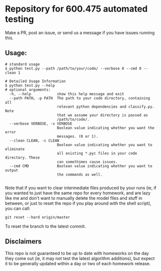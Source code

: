 # Repository for 600.475 automated testing

Make a PR, post an issue, or send us a message if you have issues running this. 

## Usage:
```
# standard usage
$ python test.py --path /path/to/your/code/ --verbose 0 --cmd 0 --clean 1

# Detailed Usage Information
$ python test.py --help
# optional arguments:
  -h, --help            show this help message and exit
  --path PATH, -p PATH  The path to your code directory, containing all
                        relevant python dependencies and classify.py. Note
                        that we assume your directory is passed as
                        /path/to/code/.
  --verbose VERBOSE, -v VERBOSE
                        Boolean value indicating whether you want the error
                        messages. (0 or 1).
  --clean CLEAN, -c CLEAN
                        Boolean value indicating whether you want to eliminate
                        all existing *.pyc files in your code directory. These
                        can somethimes cause issues.
  --cmd CMD             Boolean value indicating whether you want to output
                        the commands as well.


```

Note that if you want to clear intermediate files produced by your runs (ie, if you wanted to just have the same repo for every homework, and are lazy like me and don't want to manually delete the model files and stuff in between, or just to reset the repo if you play around with the shell script), you can call:

```
git reset --hard origin/master
```

To reset the branch to the latest commit. 

## Disclaimers
 
This repo is not guaranteed to be up to date with homeworks on the day they come out (ie, it may not test the latest algorithm additions), but expect it to be generally updated within a day or two of each homework release.
